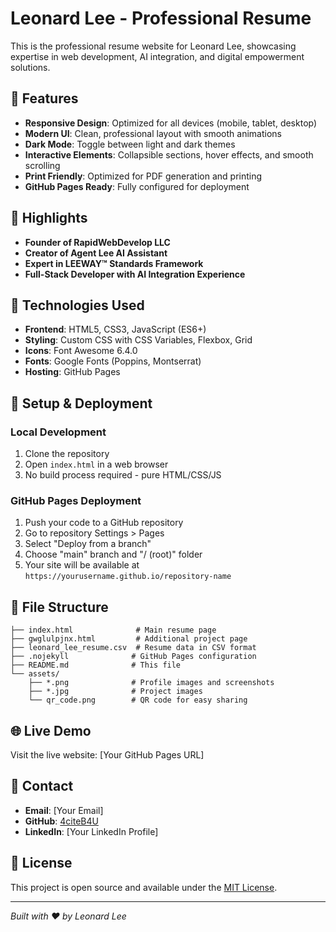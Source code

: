# Leonard Lee - Professional Resume

This is the professional resume website for Leonard Lee, showcasing expertise in web development, AI integration, and digital empowerment solutions.

## 🚀 Features

- **Responsive Design**: Optimized for all devices (mobile, tablet, desktop)
- **Modern UI**: Clean, professional layout with smooth animations
- **Dark Mode**: Toggle between light and dark themes
- **Interactive Elements**: Collapsible sections, hover effects, and smooth scrolling
- **Print Friendly**: Optimized for PDF generation and printing
- **GitHub Pages Ready**: Fully configured for deployment

## 🌟 Highlights

- **Founder of RapidWebDevelop LLC**
- **Creator of Agent Lee AI Assistant**
- **Expert in LEEWAY™ Standards Framework**
- **Full-Stack Developer with AI Integration Experience**

## 📱 Technologies Used

- **Frontend**: HTML5, CSS3, JavaScript (ES6+)
- **Styling**: Custom CSS with CSS Variables, Flexbox, Grid
- **Icons**: Font Awesome 6.4.0
- **Fonts**: Google Fonts (Poppins, Montserrat)
- **Hosting**: GitHub Pages

## 🔧 Setup & Deployment

### Local Development
1. Clone the repository
2. Open `index.html` in a web browser
3. No build process required - pure HTML/CSS/JS

### GitHub Pages Deployment
1. Push your code to a GitHub repository
2. Go to repository Settings > Pages
3. Select "Deploy from a branch"
4. Choose "main" branch and "/ (root)" folder
5. Your site will be available at `https://yourusername.github.io/repository-name`

## 📁 File Structure

```
├── index.html              # Main resume page
├── gwglulpjnx.html         # Additional project page
├── leonard_lee_resume.csv  # Resume data in CSV format
├── .nojekyll              # GitHub Pages configuration
├── README.md              # This file
└── assets/
    ├── *.png              # Profile images and screenshots
    ├── *.jpg              # Project images
    └── qr_code.png        # QR code for easy sharing
```

## 🌐 Live Demo

Visit the live website: [Your GitHub Pages URL]

## 📧 Contact

- **Email**: [Your Email]
- **GitHub**: [4citeB4U](https://github.com/4citeB4U)
- **LinkedIn**: [Your LinkedIn Profile]

## 📄 License

This project is open source and available under the [MIT License](LICENSE).

---

*Built with ❤️ by Leonard Lee*
